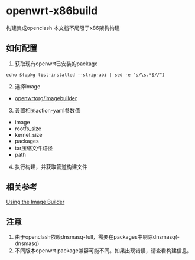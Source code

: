 # openwrt-x86build
构建集成openclash
本文档不局限于x86架构构建

## 如何配置
1. 获取现有openwrt已安装的package
```
echo $(opkg list-installed --strip-abi | sed -e "s/\s.*$//")
```

2. 选择image
- [openwrtorg/imagebuilder](https://hub.docker.com/r/openwrtorg/imagebuilder/tags)

3. 设置相关action-yaml参数值
- image
- rootfs_size
- kernel_size
- packages
- tar压缩文件路径
- path

4. 执行构建，并获取管道构建文件

## 相关参考
[Using the Image Builder](https://openwrt.org/docs/guide-user/additional-software/imagebuilder)

## 注意
1. 由于openclash依赖dnsmasq-full，需要在packages中剔除dnsmasq(-dnsmasq)
2. 不同版本openwrt package兼容可能不同。如果出现错误，请查看构建信息。
